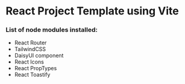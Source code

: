 # React Project Template using Vite

### List of node modules installed:

* React Router
* TailwindCSS
* DaisyUI component
* React Icons
* React PropTypes
* React Toastify
